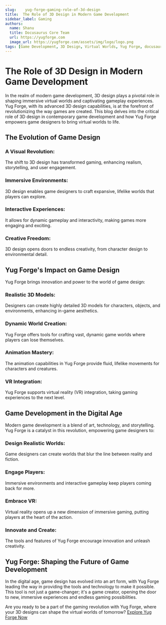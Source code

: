 ```yaml
---
slug:    yug-forge-gaming-role-of-3d-design
title:  The Role of 3D Design in Modern Game Development
sidebar_label: Gaming
authors:
  name: Shanu
  title: Docusaurus Core Team
  url: https://yugforge.com
  image_url: https://yugforge.com/assets/img/logo/logo.png
tags: [Game Development, 3D Design, Virtual Worlds, Yug Forge, docusaurus]
---
```


# The Role of 3D Design in Modern Game Development

In the realm of modern game development, 3D design plays a pivotal role in shaping immersive virtual worlds and captivating gameplay experiences. Yug Forge, with its advanced 3D design capabilities, is at the forefront of revolutionizing the way games are created. This blog delves into the critical role of 3D design in contemporary game development and how Yug Forge empowers game designers to bring virtual worlds to life.

## The Evolution of Game Design

### **A Visual Revolution**: 

The shift to 3D design has transformed gaming, enhancing realism, storytelling, and user engagement.

### **Immersive Environments**: 

3D design enables game designers to craft expansive, lifelike worlds that players can explore.

### **Interactive Experiences**: 

It allows for dynamic gameplay and interactivity, making games more engaging and exciting.

### **Creative Freedom**: 

3D design opens doors to endless creativity, from character design to environmental detail.

## Yug Forge's Impact on Game Design

Yug Forge brings innovation and power to the world of game design:

### **Realistic 3D Models**: 

Designers can create highly detailed 3D models for characters, objects, and environments, enhancing in-game aesthetics.

### **Dynamic World Creation**: 

Yug Forge offers tools for crafting vast, dynamic game worlds where players can lose themselves.

### **Animation Mastery**: 

The animation capabilities in Yug Forge provide fluid, lifelike movements for characters and creatures.

### **VR Integration**: 

Yug Forge supports virtual reality (VR) integration, taking gaming experiences to the next level.

## Game Development in the Digital Age

Modern game development is a blend of art, technology, and storytelling. Yug Forge is a catalyst in this revolution, empowering game designers to:

### **Design Realistic Worlds**: 

Game designers can create worlds that blur the line between reality and fiction.

### **Engage Players**: 

Immersive environments and interactive gameplay keep players coming back for more.

### **Embrace VR**: 

Virtual reality opens up a new dimension of immersive gaming, putting players at the heart of the action.

### **Innovate and Create**: 

The tools and features of Yug Forge encourage innovation and unleash creativity.

## Yug Forge: Shaping the Future of Game Development

In the digital age, game design has evolved into an art form, with Yug Forge leading the way in providing the tools and technology to make it possible. This tool is not just a game-changer; it's a game creator, opening the door to new, immersive experiences and endless gaming possibilities.

Are you ready to be a part of the gaming revolution with Yug Forge, where your 3D designs can shape the virtual worlds of tomorrow? [Explore Yug Forge Now](https://www.yugforge.com)
